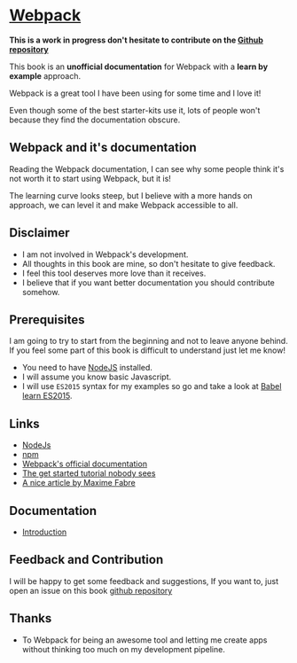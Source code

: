 # [Webpack](https://github.com/webpack/webpack)

**This is a work in progress don't hesitate to contribute on the [Github repository](https://github.com/alexandrebodin/webpack-book)**

This book is an **unofficial documentation** for Webpack with a **learn by example** approach. 

Webpack is a great tool I have been using for some time and I love it!

Even though some of the best starter-kits use it, lots of people won't because they find the documentation obscure.

## Webpack and it's documentation

Reading the Webpack documentation, I can see why some people think it's not worth it to start using Webpack, but it is!

The learning curve looks steep, but I believe with a more hands on approach, we can level it and make Webpack accessible to all.

## Disclaimer

* I am not involved in Webpack's development. 
* All thoughts in this book are mine, so don't hesitate to give feedback.
* I feel this tool deserves more love than it receives. 
* I believe that if you want better documentation you should contribute somehow.


## Prerequisites

I am going to try to start from the beginning and not to leave anyone behind. If you feel some part of this book is difficult to understand just let me know!

* You need to have [NodeJS](https://nodejs.org/en/) installed.
* I will assume you know basic Javascript. 
* I will use `ES2015` syntax for my examples so go and take a look at [Babel learn ES2015](https://babeljs.io/docs/learn-es2015/).


## Links

* [NodeJs](https://nodejs.org/en/)
* [npm](https://www.npmjs.com/)
* [Webpack's official documentation](https://webpack.github.io/docs/)
* [The get started tutorial nobody sees](http://webpack.github.io/docs/tutorials/getting-started/)
* [A nice article by Maxime Fabre](https://blog.madewithlove.be/post/webpack-your-bags/)


## Documentation

* [Introduction](introduction/README.md)


## Feedback and Contribution

I will be happy to get some feedback and suggestions, If you want to, just open an issue on this book [github repository](https://github.com/alexandrebodin/webpack-book)

## Thanks 

* To Webpack for being an awesome tool and letting me create apps without thinking too much on my development pipeline. 